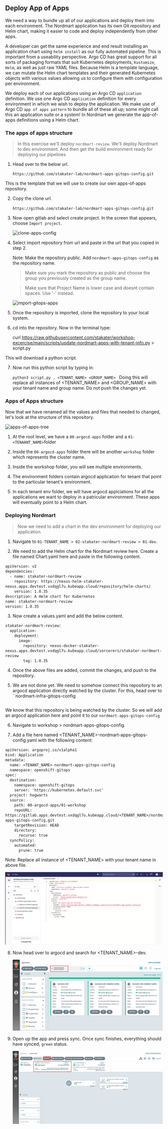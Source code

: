 ## Deploy App of Apps

We need a way to bundle up all of our applications and deploy them into each environment. The Nordmart application has its own Git repository and Helm chart, making it easier to code and deploy independently from other apps.

A developer can get the same experience and end result installing an application chart using `helm install` as our fully automated pipeline. This is important from a useability perspective. Argo CD has great support for all sorts of packaging formats that suit Kubernetes deployments, `Kustomize`, `Helm`, as well as just raw YAML files. Because Helm is a template language, we can mutate the Helm chart templates and their generated Kubernetes objects with various values allowing us to configure them with configuration per environment.

We deploy each of our applications using an Argo CD `application` definition. We use one Argo CD `application` definition for every environment in which we wish to deploy the application. We make use of Argo CD `app of apps pattern` to bundle all of these all up; some might call this an application suite or a system! In Nordmart we generate the app-of-apps definitions using a Helm chart.

### The apps of apps structure

> In this exercise we'll deploy `nordmart-review`. We'll deploy Nordmart to dev environment. And then get the build environment ready for deploying our pipelines

1. Head over to the below url.

   ```
   https://github.com/stakater-lab/nordmart-apps-gitops-config.git
    ```
    
This is the template that we will use to create our own apps-of-apps repository.
 

2. Copy the clone url.

   `https://github.com/stakater-lab/nordmart-apps-gitops-config.git`
 

3. Now open gitlab and select create project. In the screen that appears, choose `Import project`.

   ![clone-apps-config](images/clone-apps-config.png)


4. Select import repository from url and paste in the url that you copied in step 2. 

   Note: Make the repository public. Add `nordmart-apps-gitops-config` as the repository name. 
   > Make sure you mark the repository as public and choose the group you previously created as the group name.

   > Make sure that Project Name is lower case and doesnt contain spaces. Use '-' instead.

   ![import-gitops-apps](images/import-gitops-apps.png)

5. Once the repository is imported, clone the repository to your local system. 

6. cd into the repository. Now in the terminal type:

   curl https://raw.githubusercontent.com/stakater/workshop-excercise/main/scripts/update-nordmart-apps-with-tenant-info.py > script.py

This will download a python script.

7. Now run this python script by typing in:

   `python3 script.py . <TENANT_NAME> <GROUP_NAME>
   `
Doing this will replace all instances of <TENANT_NAME> and <GROUP_NAME> with your tenant name and group name. Do not push the changes yet.

### Apps of Apps structure

Now that we have renamed all the values and files that needed to changed, let's look at the structure of this repository.

  ![apps-of-apps-tree](images/apps-of-apps-tree.png)

1. At the root level, we have a `00-argocd-apps` folder and a `01-<TENAANT_NAME>`folder

2. Inside the `00-argocd-apps` folder there will be another `workshop` folder which represents the cluster name.

3. Inside the workshop folder, you will see multiple environments.

4. The environment folders contain argocd application for tenant that point to the particular tenant's environment.

5. In each tenant env folder, we will have argocd applciations for all the applications we want to deploy in a patricular environment. These apps will eventually point to a Helm chart. 


### Deploying Nordmart


> Now we need to add a chart in the dev environment for deploying our application.

1. Navigate to `01-TENANT_NAME > 02-stakater-nordmart-review > 01-dev`.

2. We need to add the Helm chart for the Nordmart review here. Create a file named Chart.yaml here and paste in the following content.

```
apiVersion: v2
dependencies:
  - name: stakater-nordmart-review
    repository: https://nexus-helm-stakater-nexus.apps.devtest.vxdqgl7u.kubeapp.cloud/repository/helm-charts/
    version: 1.0.35
description: A Helm chart for Kubernetes
name: stakater-nordmart-review
version: 1.0.35

```

3. Now create a values.yaml and add the below content. 

```
stakater-nordmart-review:
  application:
    deployment:
      image:
        repository: nexus-docker-stakater-nexus.apps.devtest.vxdqgl7u.kubeapp.cloud/sorcerers/stakater-nordmart-review
        tag: 1.0.35

```
4. Once the above files are added, commit the changes, and push to the repository.

5. We are not done yet. We need to somehow connect this repository to an argocd application directly watched by the cluster. For this, head over to ``nordmart-infra-gitops-config

```https://gitlab.apps.devtest.vxdqgl7u.kubeapp.cloud/stakater/workshop-infra-gitops-config
```
We know that this repository is being watched by the cluster. So we will add an argocd application here and point it to our `nordmart-apps-gitops-config`

6. Navigate to workshop > nordmart-apps-gitops-config.
 
7. Add a file here named <TENANT_NAME>-nordmart-apps-gitops-config.yaml with the following content:

```
apiVersion: argoproj.io/v1alpha1
kind: Application
metadata:
  name: <TENANT_NAME>-nordmart-apps-gitops-config
  namespace: openshift-gitops
spec:
  destination:
    namespace: openshift-gitops
    server: 'https://kubernetes.default.svc'
  project: hogwarts
  source:
    path: 00-argocd-apps/01-workshop
    repoURL: https://gitlab.apps.devtest.vxdqgl7u.kubeapp.cloud/<TENANT_NAME>/nordmart-apps-gitops-config.git
    targetRevision: HEAD
    directory:
      recurse: true
  syncPolicy:
    automated:
      prune: true

```
Note: Replace all instance of <TENANT_NAME> with your tenant name in above file.

![nord-apps](images/nord-apps.png)

8. Now head over to argocd and search for <TENANT_NAME>-dev.


   ![search-argocd](images/sorcerers-dev.png)


9. Open up the app and press sync. Once sync finishes, everything should have synced, `green` status. 


   ![sorceres-build](images/sorcerers-build.png)